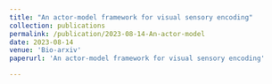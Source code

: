```yaml
---
title: "An actor-model framework for visual sensory encoding"
collection: publications
permalink: /publication/2023-08-14-An-actor-model
date: 2023-08-14
venue: 'Bio-arxiv'
paperurl: 'An actor-model framework for visual sensory encoding'

---
```

